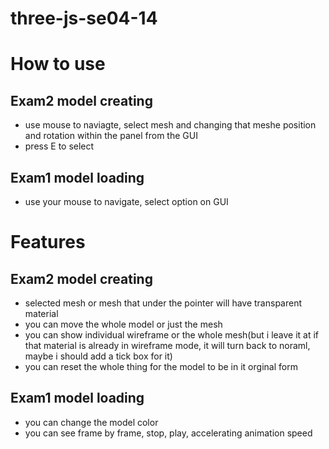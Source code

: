 # three-js-se04-14




# How to use
## Exam2 model creating
- use mouse to naviagte, select mesh and changing that meshe position and rotation within the panel from the GUI
- press E to select
## Exam1 model loading
- use your mouse to navigate, select option on GUI


# Features
## Exam2 model creating
- selected mesh or mesh that under the pointer will have transparent material
- you can move the whole model or just the mesh
- you can show individual wireframe or the whole mesh(but i leave it at if that material is already in wireframe mode, it will turn back to noraml, maybe i should add a tick box for it)
- you can reset the whole thing for the model to be in it orginal form
## Exam1 model loading
- you can change the model color
- you can see frame by frame, stop, play, accelerating animation speed
